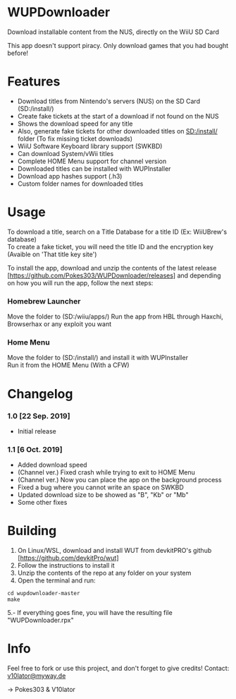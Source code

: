 # WUPDownloader
Download installable content from the NUS, directly on the WiiU SD Card

This app doesn't support piracy. Only download games that you had bought before!

# Features
- Download titles from Nintendo's servers (NUS) on the SD Card (SD:/install/)
- Create fake tickets at the start of a download if not found on the NUS
- Shows the download speed for any title
- Also, generate fake tickets for other downloaded titles on <SD:/install/> folder (To fix missing ticket downloads)
- WiiU Software Keyboard library support (SWKBD)
- Can download System/vWii titles
- Complete HOME Menu support for channel version
- Downloaded titles can be installed with WUPInstaller
- Download app hashes support (.h3)
- Custom folder names for downloaded titles

# Usage
To download a title, search on a Title Database for a title ID (Ex: WiiUBrew's database)\
To create a fake ticket, you will need the title ID and the encryption key (Avaible on 'That title key site')

To install the app, download and unzip the contents of the latest release [https://github.com/Pokes303/WUPDownloader/releases] and depending on how you will run the app, follow the next steps:

### Homebrew Launcher
Move the folder to (SD:/wiiu/apps/)
Run the app from HBL through Haxchi, Browserhax or any exploit you want

### Home Menu
Move the folder to (SD:/install/) and install it with WUPInstaller\
Run it from the HOME Menu (With a CFW)

# Changelog
### 1.0 [22 Sep. 2019]
- Initial release

### 1.1 [6 Oct. 2019]
- Added download speed
- (Channel ver.) Fixed crash while trying to exit to HOME Menu
- (Channel ver.) Now you can place the app on the background process
- Fixed a bug where you cannot write an space on SWKBD
- Updated download size to be showed as "B", "Kb" or "Mb"
- Some other fixes

# Building
1. On Linux/WSL, download and install WUT from devkitPRO's github [https://github.com/devkitPro/wut]
2. Follow the instructions to install it
3. Unzip the contents of the repo at any folder on your system
4. Open the terminal and run:
```
cd wupdownloader-master
make
```
5.- If everything goes fine, you will have the resulting file "WUPDownloader.rpx"

# Info
Feel free to fork or use this project, and don't forget to give credits!
Contact: v10lator@myway.de

-> Pokes303 & V10lator
